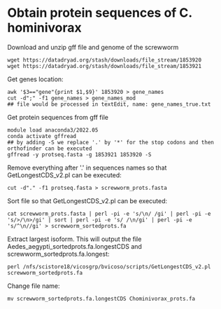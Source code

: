 # Obtain protein sequences of C. hominivorax
Download and unzip gff file and genome of the screwworm
```
wget https://datadryad.org/stash/downloads/file_stream/1853920
wget https://datadryad.org/stash/downloads/file_stream/1853921
```
Get genes location:
```
awk '$3=="gene"{print $1,$9}' 1853920 > gene_names
cut -d";" -f1 gene_names > gene_names_mod
## file would be processed in textEdit, name: gene_names_true.txt
```
Get protein sequences from gff file
```
module load anaconda3/2022.05
conda activate gffread
## by adding -S we replace '.' by '*' for the stop codons and then orthofinder can be executed
gffread -y protseq.fasta -g 1853921 1853920 -S
```
Remove everything after '.' in sequences names so that GetLongestCDS_v2.pl can be executed:
```
cut -d"." -f1 protseq.fasta > screwworm_prots.fasta
```
Sort file so that GetLongestCDS_v2.pl can be executed:
```
cat screwworm_prots.fasta | perl -pi -e 's/\n/ /gi' | perl -pi -e 's/>/\n>/gi' | sort | perl -pi -e 's/ /\n/gi' | perl -pi -e 's/^\n//gi' > screwworm_sortedprots.fa
```
Extract largest isoform. This will output the file Aedes_aegypti_sortedprots.fa.longestCDS and screwworm_sortedprots.fa.longest:
```
perl /nfs/scistore18/vicosgrp/bvicoso/scripts/GetLongestCDS_v2.pl screwworm_sortedprots.fa
```
Change file name:
```
mv screwworm_sortedprots.fa.longestCDS Chominivorax_prots.fa
```

